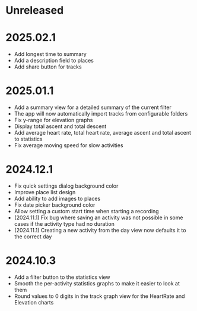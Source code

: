 # Unreleased


# 2025.02.1

- Add longest time to summary 
- Add a description field to places 
- Add share button for tracks

# 2025.01.1

- Add a summary view for a detailed summary of the current filter
- The app will now automatically import tracks from configurable folders
- Fix y-range for elevation graphs
- Display total ascent and total descent
- Add average heart rate, total heart rate, average ascent and total ascent to statistics
- Fix average moving speed for slow activities

# 2024.12.1

- Fix quick settings dialog background color 
- Improve place list design
- Add ability to add images to places 
- Fix date picker background color 
- Allow setting a custom start time when starting a recording
- (2024.11.1) Fix bug where saving an activity was not possible in some cases if the activity type had no duration
- (2024.11.1) Creating a new activity from the day view now defaults it to the correct day

# 2024.10.3

- Add a filter button to the statistics view
- Smooth the per-activity statistics graphs to make it easier to look at them
- Round values to 0 digits in the track graph view for the HeartRate and Elevation charts
